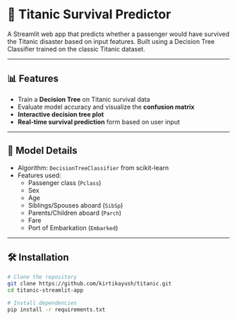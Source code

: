 # 🚢 Titanic Survival Predictor

A Streamlit web app that predicts whether a passenger would have survived the Titanic disaster based on input features. Built using a Decision Tree Classifier trained on the classic Titanic dataset.

---

## 📊 Features

- Train a **Decision Tree** on Titanic survival data
- Evaluate model accuracy and visualize the **confusion matrix**
- **Interactive decision tree plot**
- **Real-time survival prediction** form based on user input

---

## 🧠 Model Details

- Algorithm: `DecisionTreeClassifier` from scikit-learn
- Features used:
  - Passenger class (`Pclass`)
  - Sex
  - Age
  - Siblings/Spouses aboard (`SibSp`)
  - Parents/Children aboard (`Parch`)
  - Fare
  - Port of Embarkation (`Embarked`)

---

## 🛠️ Installation

```bash
# Clone the repository
git clone https://github.com/kirtikayush/titanic.git
cd titanic-streamlit-app

# Install dependencies
pip install -r requirements.txt
